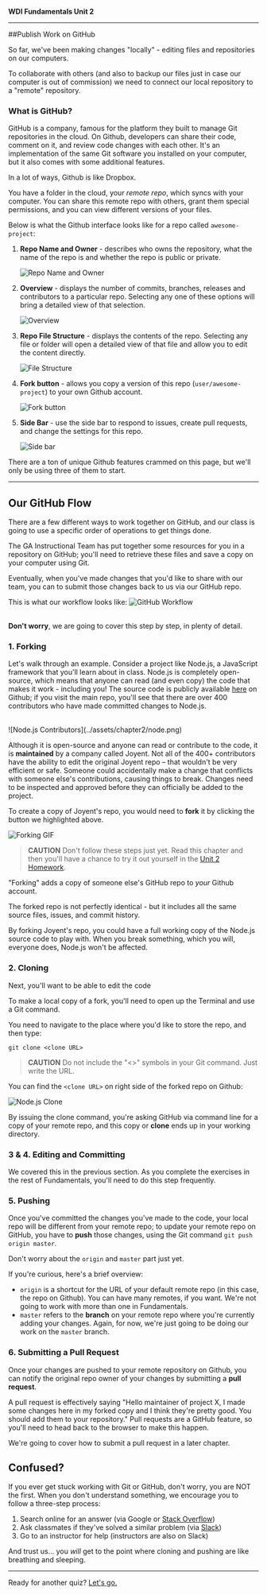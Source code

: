 **WDI Fundamentals Unit 2**

---

##Publish Work on GitHub

So far, we've been making changes "locally" - editing files and repositories on our computers.

To collaborate with others (and also to backup our files just in case our computer is out of commission) we need to connect our local repository to a "remote" repository.

### What is GitHub?

GitHub is a company, famous for the platform they built to manage Git repositories in the cloud. On Github, developers can share their code, comment on it, and review code changes with each other. It's an implementation of the same Git software you installed on your computer, but it also comes with some additional features.

In a lot of ways, Github is like Dropbox. 

You have a folder in the cloud, your *remote repo*, which syncs with your computer. You can share this remote repo with others, grant them special permissions, and you can view different versions of your files.

Below is what the Github interface looks like for a repo called `awesome-project`:

1. **Repo Name and Owner** - describes who owns the repository, what the name of the repo is and whether the repo is public or private.

	![Repo Name and Owner](../assets/chapter2/username_github.gif)

2. **Overview** - displays the number of commits, branches, releases and contributors to a particular repo.  Selecting any one of these options will bring a detailed view of that selection.

	![Overview](../assets/chapter2/overview_github.gif)

3. **Repo File Structure** - displays the contents of the repo.  Selecting any file or folder will open a detailed view of that file and allow you to edit the content directly.

	![File Structure](../assets/chapter2/contents_github.gif)

4. **Fork button** - allows you copy a version of this repo (`user/awesome-project`) to your own Github account.

	![Fork button](../assets/chapter2/fork_github.gif)

5. **Side Bar** - use the side bar to respond to issues, create pull requests, and change the settings for this repo.

	![Side bar](../assets/chapter2/sidebar_github.gif)

There are a ton of unique Github features crammed on this page, but we'll only be using three of them to start.

---


## Our GitHub Flow

There are a few different ways to work together on GitHub, and our class is going to use a specific order of operations to get things done.

The GA Instructional Team has put together some resources for you in a repository on GitHub; you'll need to retrieve these files and save a copy on your computer using Git. 

Eventually, when you've made changes that you'd like to share with our team, you can to submit those changes back to us via our GitHub repo.

This is what our workflow looks like:
![GitHub Workflow](../assets/chapter2/github_workflow.gif)
<br><br>


**Don't worry**, we are going to cover this step by step, in plenty of detail.



### 1. Forking

Let's walk through an example. Consider a project like Node.js, a JavaScript framework that you'll learn about in class. Node.js is completely open-source, which means that anyone can read (and even copy) the code that makes it work - including you! The source code is publicly available [here](https://github.com/joyent/node) on Github; if you visit the main repo, you'll see that there are over 400 contributors who have made committed changes to Node.js.

<br>
![Node.js Contributors](../assets/chapter2/node.png)
<br>

Although it is open-source and anyone can read or contribute to the code, it is **maintained** by a company called Joyent. Not all of the 400+ contributors have the ability to edit the original Joyent repo – that wouldn't be very efficient or safe. Someone could accidentally make a change that conflicts with someone else's contributions, causing things to break. Changes need to be inspected and approved before they can officially be added to the project.

To create a copy of Joyent's repo, you would need to **fork** it by clicking the button we highlighted above.

![Forking GIF](../assets/chapter2/fork_node.gif)


> **CAUTION** Don't follow these steps just yet. Read this chapter and then you'll have a chance to try it out yourself in the [Unit 2 Homework](09_assessment.md).

"Forking" adds a copy of someone else's GitHub repo to *your* Github account. 

The forked repo is not perfectly identical - but it includes all the same source files, issues, and commit history.

By forking Joyent's repo, you could have a full working copy of the Node.js source code to play with. When you break something, which you will, everyone does, Node.js won't be affected.




### 2. Cloning

Next, you'll want to be able to edit the code

To make a local copy of a fork, you'll need to open up the Terminal and use a Git command.

You need to navigate to the place where you'd like to store the repo, and then type:

```
git clone <clone URL>
```

> **CAUTION** Do not include the "<>" symbols in your Git command.  Just write the URL.

You can find the `<clone URL>` on right side of the forked repo on Github:

![Node.js Clone](../assets/chapter2/node_clone.png)

By issuing the clone command, you're asking GitHub via command line for a copy of your remote repo, and this copy or **clone** ends up in your working directory.


### 3 & 4. Editing and Committing

We covered this in the previous section. As you complete the exercises in the rest of Fundamentals, you'll need to do this step frequently.

### 5. Pushing

Once you've committed the changes you've made to the code, your local repo will be different from your remote repo; to update your remote repo on GitHub, you have to **push** those changes, using the Git command `git push origin master`.

Don't worry about the `origin` and `master` part just yet. 

If you're curious, here's a brief overview:
* `origin` is a shortcut for the URL of your default remote repo (in this case, the repo on Github). You can have many remotes, if you want. We're not going to work with more than one in Fundamentals.
* `master` refers to the **branch** on your remote repo where you're currently adding your changes. Again, for now, we're just going to be doing our work on the `master` branch. 


### 6. Submitting a Pull Request

Once your changes are pushed to your remote repository on Github, you can notify the original repo owner of your changes by submitting a **pull request**. 

A pull request is effectively saying "Hello maintainer of project X, I made some changes here in my forked copy and I think they're pretty good. You should add them to your repository."  Pull requests are a GitHub feature, so you'll need to head back to the browser to make this happen.

We're going to cover how to submit a pull request in a later chapter.


## Confused?

If you ever get stuck working with Git or GitHub, don't worry, you are NOT the first. When you don't understand something, we encourage you to follow a three-step process:

1. Search online for an answer (via Google or [Stack Overflow](www.stackoverflow.com))
2. Ask classmates if they've solved a similar problem (via [Slack](ga-students.slack.com/wdi-fundamentals))
3. Go to an instructor for help (instructors are also on Slack)

And trust us... you *will* get to the point where cloning and pushing are like breathing and sleeping.

---
Ready for another quiz? [Let's go.](06_quiz.md)
